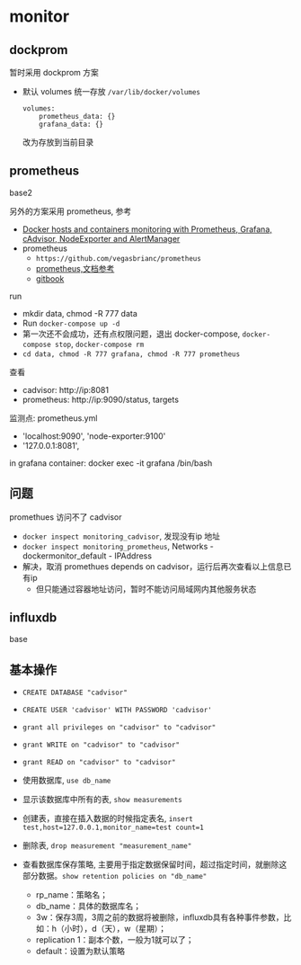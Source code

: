 monitor
===

dockprom
---

暂时采用 dockprom 方案
- 默认 volumes 统一存放 `/var/lib/docker/volumes`
    ```
    volumes:
        prometheus_data: {}
        grafana_data: {}
    ```

    改为存放到当前目录

prometheus
---

base2

另外的方案采用 prometheus, 参考 
- [Docker hosts and containers monitoring with Prometheus, Grafana, cAdvisor, NodeExporter and AlertManager](https://github.com/stefanprodan/dockprom)
- prometheus
    - `https://github.com/vegasbrianc/prometheus`
    - [prometheus,文档参考](https://songjiayang.gitbooks.io/prometheus/container/docker.html)
    - [gitbook](https://github.com/songjiayang/prometheus_practice)

run
- mkdir data, chmod -R 777 data
- Run `docker-compose up -d`
- 第一次还不会成功，还有点权限问题，退出 docker-compose, `docker-compose stop`, `docker-compose rm`
- `cd data, chmod -R 777 grafana, chmod -R 777 prometheus`

查看 
- cadvisor: http://ip:8081
- prometheus: http://ip:9090/status, targets

监测点: prometheus.yml
- 'localhost:9090', 'node-exporter:9100'
- '127.0.0.1:8081', 

in grafana container: docker exec -it grafana /bin/bash

## 问题

promethues 访问不了 cadvisor
- `docker inspect monitoring_cadvisor`, 发现没有ip 地址
- `docker inspect monitoring_prometheus`, Networks - dockermonitor_default - IPAddress 
- 解决，取消 promethues depends on cadvisor，运行后再次查看以上信息已有ip
    - 但只能通过容器地址访问，暂时不能访问局域网内其他服务状态

influxdb
---

base

## 基本操作

- `CREATE DATABASE "cadvisor"`
- `CREATE USER 'cadvisor' WITH PASSWORD 'cadvisor'`
- `grant all privileges on "cadvisor" to "cadvisor"`
- `grant WRITE on "cadvisor" to "cadvisor"`
- `grant READ on "cadvisor" to "cadvisor"`

- 使用数据库, `use db_name`
- 显示该数据库中所有的表, `show measurements`
- 创建表，直接在插入数据的时候指定表名, `insert test,host=127.0.0.1,monitor_name=test count=1`
- 删除表, `drop measurement "measurement_name"`
- 查看数据库保存策略, 主要用于指定数据保留时间，超过指定时间，就删除这部分数据。`show retention policies on "db_name"`
    -  rp_name：策略名；
    - db_name：具体的数据库名；
    - 3w：保存3周，3周之前的数据将被删除，influxdb具有各种事件参数，比如：h（小时），d（天），w（星期）；
    - replication 1：副本个数，一般为1就可以了；
    - default：设置为默认策略
